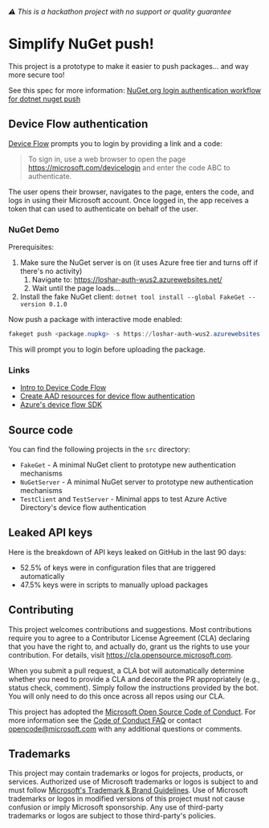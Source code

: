 _⚠ This is a hackathon project with no support or quality guarantee_

# Simplify NuGet push!

This project is a prototype to make it easier to push packages... and way more secure too!

See this spec for more information: [NuGet.org login authentication workflow for dotnet nuget push](https://github.com/NuGet/Home/blob/f2251f43d164a8789e4e547efe3b0e518e4ff256/proposed/2021/NuGet-org-login-auth-for-dotnet-nuget-push.md)

## Device Flow authentication

[Device Flow](https://github.com/AzureAD/microsoft-authentication-library-for-dotnet/wiki/Device-Code-Flow) prompts you to login by providing a link and a code:

> To sign in, use a web browser to open the page https://microsoft.com/devicelogin and enter the code ABC to authenticate.

The user opens their browser, navigates to the page, enters the code, and logs in using their Microsoft account. Once logged in, the app receives a token that can used to authenticate on behalf of the user.

### NuGet Demo

Prerequisites:

1. Make sure the NuGet server is on (it uses Azure free tier and turns off if there's no activity)
    1. Navigate to: https://loshar-auth-wus2.azurewebsites.net/
    1. Wait until the page loads...
1. Install the fake NuGet client: `dotnet tool install --global FakeGet --version 0.1.0`

Now push a package with interactive mode enabled:

```ps1
fakeget push <package.nupkg> -s https://loshar-auth-wus2.azurewebsites.net/v3/index.json --interactive
```

This will prompt you to login before uploading the package.

### Links

* [Intro to Device Code Flow](https://github.com/AzureAD/microsoft-authentication-library-for-dotnet/wiki/Device-Code-Flow)
* [Create AAD resources for device flow authentication](https://github.com/Azure-Samples/active-directory-dotnet-native-aspnetcore-v2/tree/master/1.%20Desktop%20app%20calls%20Web%20API)
* [Azure's device flow SDK](https://docs.microsoft.com/en-us/dotnet/api/azure.identity.devicecodecredential?view=azure-dotnet)

## Source code

You can find the following projects in the `src` directory:

* `FakeGet` - A minimal NuGet client to prototype new authentication mechanisms
* `NuGetServer` - A minimal NuGet server to prototype new authentication mechanisms
* `TestClient` and `TestServer` - Minimal apps to test Azure Active Directory's device flow authentication

## Leaked API keys

Here is the breakdown of API keys leaked on GitHub in the last 90 days:

* 52.5% of keys were in configuration files that are triggered automatically
* 47.5% keys were in scripts to manually upload packages

## Contributing

This project welcomes contributions and suggestions.  Most contributions require you to agree to a
Contributor License Agreement (CLA) declaring that you have the right to, and actually do, grant us
the rights to use your contribution. For details, visit https://cla.opensource.microsoft.com.

When you submit a pull request, a CLA bot will automatically determine whether you need to provide
a CLA and decorate the PR appropriately (e.g., status check, comment). Simply follow the instructions
provided by the bot. You will only need to do this once across all repos using our CLA.

This project has adopted the [Microsoft Open Source Code of Conduct](https://opensource.microsoft.com/codeofconduct/).
For more information see the [Code of Conduct FAQ](https://opensource.microsoft.com/codeofconduct/faq/) or
contact [opencode@microsoft.com](mailto:opencode@microsoft.com) with any additional questions or comments.

## Trademarks

This project may contain trademarks or logos for projects, products, or services. Authorized use of Microsoft 
trademarks or logos is subject to and must follow 
[Microsoft's Trademark & Brand Guidelines](https://www.microsoft.com/en-us/legal/intellectualproperty/trademarks/usage/general).
Use of Microsoft trademarks or logos in modified versions of this project must not cause confusion or imply Microsoft sponsorship.
Any use of third-party trademarks or logos are subject to those third-party's policies.
